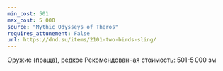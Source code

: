 ```yaml
---
min_cost: 501
max_cost: 5 000
source: "Mythic Odysseys of Theros"
requires_attunement: False
url: https://dnd.su/items/2101-two-birds-sling/
---
```


Оружие (праща), редкое
Рекомендованная стоимость: 501-5 000 зм